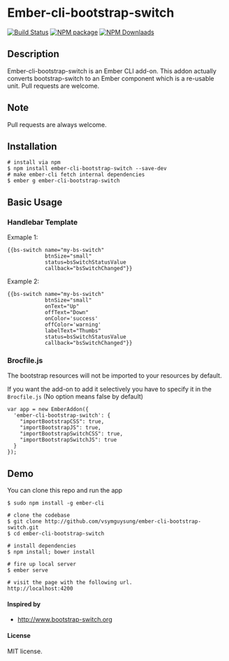 # Ember-cli-bootstrap-switch

[![Build Status](https://travis-ci.org/vsymguysung/ember-cli-bootstrap-switch.svg)](http://travis-ci.org/vsymguysung/ember-cli-bootstrap-switch)
[![NPM package](https://img.shields.io/npm/v/ember-cli-bootstrap-switch.svg)](https://www.npmjs.com/package/ember-cli-bootstrap-switch)
[![NPM Downlaads](https://img.shields.io/npm/dm/ember-cli-bootstrap-switch.svg)](https://www.npmjs.org/package/ember-cli-bootstrap-switch)

## Description
Ember-cli-bootstrap-switch is an Ember CLI add-on. This addon actually converts bootstrap-switch to an Ember component which is
a re-usable unit. Pull requests are welcome.


## Note

Pull requests are always welcome.


## Installation
```
# install via npm
$ npm install ember-cli-bootstrap-switch --save-dev
# make ember-cli fetch internal dependencies
$ ember g ember-cli-bootstrap-switch
```

## Basic Usage

### Handlebar Template
Exmaple 1:

```
{{bs-switch name="my-bs-switch" 
            btnSize="small" 
            status=bsSwitchStatusValue 
            callback="bsSwitchChanged"}}

```

Example 2:

```
{{bs-switch name="my-bs-switch" 
            btnSize="small" 
            onText="Up" 
            offText="Down" 
            onColor='success'
            offColor='warning'
            labelText="Thumbs" 
            status=bsSwitchStatusValue 
            callback="bsSwitchChanged"}}

```

### Brocfile.js ###
The bootstrap resources will not be imported to your resources by default. 

If you want the add-on to add it selectively you have to specify it in the `Brocfile.js`
(No option means false by default)

```
var app = new EmberAddon({
  'ember-cli-bootstrap-switch': {
    "importBootstrapCSS": true,
    "importBootstrapJS": true,
    "importBootstrapSwitchCSS": true,
    "importBootstrapSwitchJS": true
  }
});
```

## Demo
You can clone this repo and run the app 

```
$ sudo npm install -g ember-cli

# clone the codebase
$ git clone http://github.com/vsymguysung/ember-cli-bootstrap-switch.git
$ cd ember-cli-bootstrap-switch

# install dependencies
$ npm install; bower install

# fire up local server
$ ember serve

# visit the page with the following url.
http://localhost:4200
```





#### Inspired by

* http://www.bootstrap-switch.org

#### License
MIT license.
